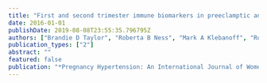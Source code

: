 ```yaml
---
title: "First and second trimester immune biomarkers in preeclamptic and normotensive women"
date: 2016-01-01
publishDate: 2019-08-08T23:55:35.796795Z
authors: ["Brandie D Taylor", "Roberta B Ness", "Mark A Klebanoff", "Roger Zoh", "Debra Bass", "David M Hougaard", "Kristin Skogstrand", "Catherine L Haggerty"]
publication_types: ["2"]
abstract: ""
featured: false
publication: "*Pregnancy Hypertension: An International Journal of Women's Cardiovascular Health*"
---
```


